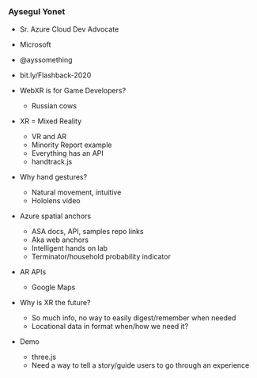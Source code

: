 ## 
### Aysegul Yonet

- Sr. Azure Cloud Dev Advocate
- Microsoft
- @ayssomething
- bit.ly/Flashback-2020

- WebXR is for Game Developers?
  - Russian cows
- XR = Mixed Reality
  - VR and AR
  - Minority Report example
  - Everything has an API
  - handtrack.js
- Why hand gestures?
  - Natural movement, intuitive
  - Hololens video
- Azure spatial anchors
  - ASA docs, API, samples repo links
  - Aka web anchors
  - Intelligent hands on lab
  - Terminator/household probability indicator
- AR APIs
  - Google Maps
- Why is XR the future?
  - So much info, no way to easily digest/remember when needed
  - Locational data in format when/how we need it?
- Demo
  - three.js
  - Need a way to tell a story/guide users to go through an experience